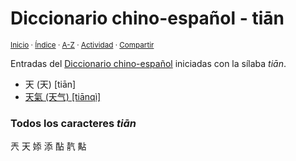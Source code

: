 # Diccionario chino-español - tiān
<sup>[Inicio](../index.md) · [Índice](../indices/chino-espanol.md#sílaba-tian) · [A-Z](../indices/alfabetico.md) · [Actividad](../indices/actividad.md) · [Compartir](https://x.com/intent/tweet?text=Entradas%20del%20Diccionario%20chino-espa%C3%B1ol%20iniciadas%20con%20la%20s%C3%ADlaba%20%C2%ABti%C4%81n%C2%BB.%0A%E2%86%92%20https%3A%2F%2Fjucardus.github.io%2Findices%2Fchino-espanol-tian1.html%0A%0A%23chn_espnl_jucardus%20%23chn_espnl_tian1_jucardus%0A%40jucardus)</sup>

Entradas del [Diccionario chino-español](../indices/chino-espanol.md#sílaba-tian) iniciadas con la sílaba _tiān_.

* 天 (天) [tiān]
* [天氣 (天气) [tiānqì]](../contenido/t/i/a/tian1-qi4.md)

### Todos los caracteres _tiān_

兲 天 婖 添 酟 靔 黇
